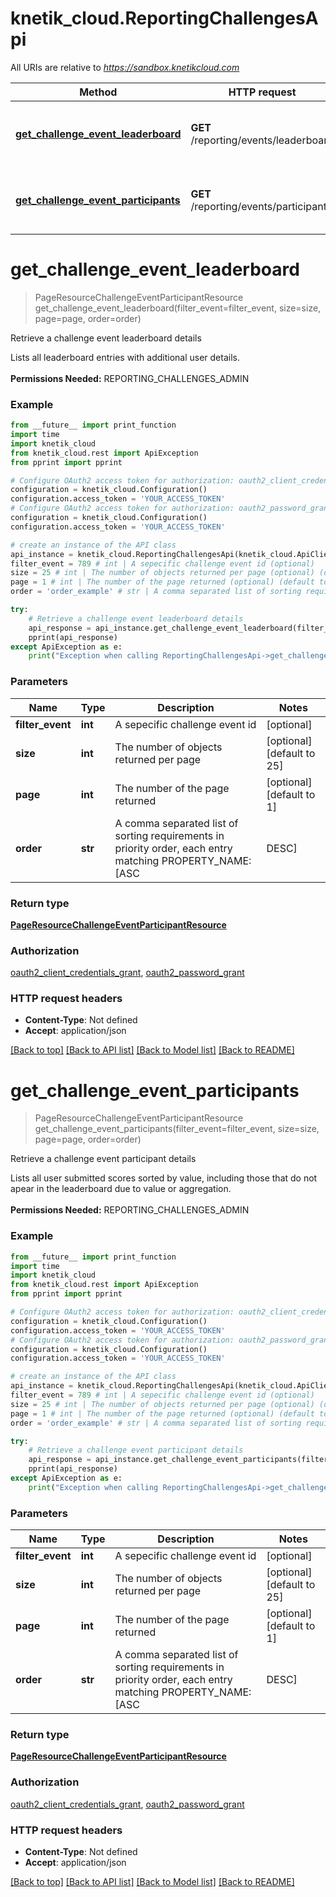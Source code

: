 # knetik_cloud.ReportingChallengesApi

All URIs are relative to *https://sandbox.knetikcloud.com*

Method | HTTP request | Description
------------- | ------------- | -------------
[**get_challenge_event_leaderboard**](ReportingChallengesApi.md#get_challenge_event_leaderboard) | **GET** /reporting/events/leaderboard | Retrieve a challenge event leaderboard details
[**get_challenge_event_participants**](ReportingChallengesApi.md#get_challenge_event_participants) | **GET** /reporting/events/participants | Retrieve a challenge event participant details


# **get_challenge_event_leaderboard**
> PageResourceChallengeEventParticipantResource get_challenge_event_leaderboard(filter_event=filter_event, size=size, page=page, order=order)

Retrieve a challenge event leaderboard details

Lists all leaderboard entries with additional user details. <br><br><b>Permissions Needed:</b> REPORTING_CHALLENGES_ADMIN

### Example 
```python
from __future__ import print_function
import time
import knetik_cloud
from knetik_cloud.rest import ApiException
from pprint import pprint

# Configure OAuth2 access token for authorization: oauth2_client_credentials_grant
configuration = knetik_cloud.Configuration()
configuration.access_token = 'YOUR_ACCESS_TOKEN'
# Configure OAuth2 access token for authorization: oauth2_password_grant
configuration = knetik_cloud.Configuration()
configuration.access_token = 'YOUR_ACCESS_TOKEN'

# create an instance of the API class
api_instance = knetik_cloud.ReportingChallengesApi(knetik_cloud.ApiClient(configuration))
filter_event = 789 # int | A sepecific challenge event id (optional)
size = 25 # int | The number of objects returned per page (optional) (default to 25)
page = 1 # int | The number of the page returned (optional) (default to 1)
order = 'order_example' # str | A comma separated list of sorting requirements in priority order, each entry matching PROPERTY_NAME:[ASC|DESC] (optional)

try: 
    # Retrieve a challenge event leaderboard details
    api_response = api_instance.get_challenge_event_leaderboard(filter_event=filter_event, size=size, page=page, order=order)
    pprint(api_response)
except ApiException as e:
    print("Exception when calling ReportingChallengesApi->get_challenge_event_leaderboard: %s\n" % e)
```

### Parameters

Name | Type | Description  | Notes
------------- | ------------- | ------------- | -------------
 **filter_event** | **int**| A sepecific challenge event id | [optional] 
 **size** | **int**| The number of objects returned per page | [optional] [default to 25]
 **page** | **int**| The number of the page returned | [optional] [default to 1]
 **order** | **str**| A comma separated list of sorting requirements in priority order, each entry matching PROPERTY_NAME:[ASC|DESC] | [optional] 

### Return type

[**PageResourceChallengeEventParticipantResource**](PageResourceChallengeEventParticipantResource.md)

### Authorization

[oauth2_client_credentials_grant](../README.md#oauth2_client_credentials_grant), [oauth2_password_grant](../README.md#oauth2_password_grant)

### HTTP request headers

 - **Content-Type**: Not defined
 - **Accept**: application/json

[[Back to top]](#) [[Back to API list]](../README.md#documentation-for-api-endpoints) [[Back to Model list]](../README.md#documentation-for-models) [[Back to README]](../README.md)

# **get_challenge_event_participants**
> PageResourceChallengeEventParticipantResource get_challenge_event_participants(filter_event=filter_event, size=size, page=page, order=order)

Retrieve a challenge event participant details

Lists all user submitted scores sorted by value, including those that do not apear in the leaderboard due to value or aggregation. <br><br><b>Permissions Needed:</b> REPORTING_CHALLENGES_ADMIN

### Example 
```python
from __future__ import print_function
import time
import knetik_cloud
from knetik_cloud.rest import ApiException
from pprint import pprint

# Configure OAuth2 access token for authorization: oauth2_client_credentials_grant
configuration = knetik_cloud.Configuration()
configuration.access_token = 'YOUR_ACCESS_TOKEN'
# Configure OAuth2 access token for authorization: oauth2_password_grant
configuration = knetik_cloud.Configuration()
configuration.access_token = 'YOUR_ACCESS_TOKEN'

# create an instance of the API class
api_instance = knetik_cloud.ReportingChallengesApi(knetik_cloud.ApiClient(configuration))
filter_event = 789 # int | A sepecific challenge event id (optional)
size = 25 # int | The number of objects returned per page (optional) (default to 25)
page = 1 # int | The number of the page returned (optional) (default to 1)
order = 'order_example' # str | A comma separated list of sorting requirements in priority order, each entry matching PROPERTY_NAME:[ASC|DESC] (optional)

try: 
    # Retrieve a challenge event participant details
    api_response = api_instance.get_challenge_event_participants(filter_event=filter_event, size=size, page=page, order=order)
    pprint(api_response)
except ApiException as e:
    print("Exception when calling ReportingChallengesApi->get_challenge_event_participants: %s\n" % e)
```

### Parameters

Name | Type | Description  | Notes
------------- | ------------- | ------------- | -------------
 **filter_event** | **int**| A sepecific challenge event id | [optional] 
 **size** | **int**| The number of objects returned per page | [optional] [default to 25]
 **page** | **int**| The number of the page returned | [optional] [default to 1]
 **order** | **str**| A comma separated list of sorting requirements in priority order, each entry matching PROPERTY_NAME:[ASC|DESC] | [optional] 

### Return type

[**PageResourceChallengeEventParticipantResource**](PageResourceChallengeEventParticipantResource.md)

### Authorization

[oauth2_client_credentials_grant](../README.md#oauth2_client_credentials_grant), [oauth2_password_grant](../README.md#oauth2_password_grant)

### HTTP request headers

 - **Content-Type**: Not defined
 - **Accept**: application/json

[[Back to top]](#) [[Back to API list]](../README.md#documentation-for-api-endpoints) [[Back to Model list]](../README.md#documentation-for-models) [[Back to README]](../README.md)

